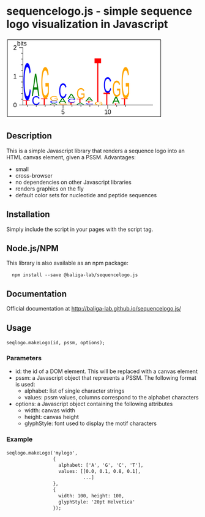 sequencelogo.js - simple sequence logo visualization in Javascript
==================================================================

![Example image](example.png)

## Description

This is a simple Javascript library that renders a sequence logo into an HTML canvas element, given a PSSM.
Advantages:

  * small
  * cross-browser
  * no dependencies on other Javascript libraries
  * renders graphics on the fly
  * default color sets for nucleotide and peptide sequences

## Installation

Simply include the script in your pages with the script tag.

## Node.js/NPM

This library is also available as an npm package:

```
  npm install --save @baliga-lab/sequencelogo.js
```

## Documentation

Official documentation at http://baliga-lab.github.io/sequencelogo.js/

## Usage

    seqlogo.makeLogo(id, pssm, options);

### Parameters


* id: the id of a DOM element. This will be replaced with a canvas element
* pssm: a Javascript object that represents a PSSM. The following format is used:
  * alphabet: list of single character strings
  * values: pssm values, columns correspond to the alphabet characters
* options: a Javascript object containing the following attributes
  * width: canvas width
  * height: canvas height
  * glyphStyle: font used to display the motif characters


### Example

    seqlogo.makeLogo('mylogo',
                     {
                       alphabet: ['A', 'G', 'C', 'T'],
                       values: [[0.0, 0.1, 0.8, 0.1],
                                ...]
                     },
                     {
                       width: 100, height: 100,
                       glyphStyle: '20pt Helvetica'
                     });
